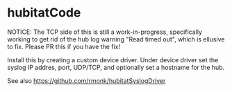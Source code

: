# hubitatCode

NOTICE: The TCP side of this is still a work-in-progress, specifically working to get rid of the hub log warning "Read timed out", which is ellusive to fix. Please PR this if you have the fix!

Install this by creating a custom device driver. Under device driver set the syslog IP addres, port, UDP/TCP, and optionally set a hostname for the hub.

See also https://github.com/rmonk/hubitatSyslogDriver
